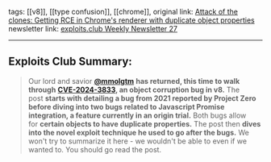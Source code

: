 tags: [[v8]], [[type confusion]], [[chrome]], 
original link:  [Attack of the clones: Getting RCE in Chrome's renderer with duplicate object properties](https://github.blog/2024-06-26-attack-of-the-clones-getting-rce-in-chromes-renderer-with-duplicate-object-properties/?ref=blog.exploits.club)
newsletter link: [exploits.club Weekly Newsletter 27](https://blog.exploits.club/exploits-club-weekly-newsletter-27/)

---
## Exploits Club Summary:
> Our lord and savior [**@mmolgtm**](https://x.com/mmolgtm?ref=blog.exploits.club) **has returned, this time to walk through** [**CVE-2024-3833**](https://github.blog/2024-06-26-attack-of-the-clones-getting-rce-in-chromes-renderer-with-duplicate-object-properties/?ref=blog.exploits.club)**, an object corruption bug in v8.** The post **starts with detailing a bug from 2021 reported by Project Zero before diving into two bugs related to Javascript Promise integration, a feature currently in an origin trial.** Both bugs allow for **certain objects to have duplicate properties.** The post then **dives into the novel exploit technique he used to go after the bugs.** We won't try to summarize it here - we wouldn't be able to even if we wanted to. You should go read the post.

